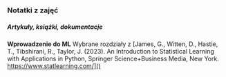 ### Notatki z zajęć
##### Artykuły, książki, dokumentacje 

**Wprowadzenie do ML**
Wybrane rozdziały z [James, G., Witten, D., Hastie, T., Tibshirani, R., Taylor, J. (2023). An Introduction to Statistical Learning with Applications in Python, Springer Science+Business Media, New York. https://www.statlearning.com/]()
